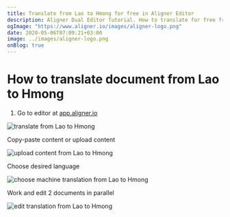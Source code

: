 ```yaml
---
title: Translate from Lao to Hmong for free in Aligner Editor
description: Aligner Dual Editor Tutorial. How to translate for free from Lao to Hmong. Aligner is multilingual document management platform. 
ogImage: "https://www.aligner.io/images/aligner-logo.png"
date: 2020-05-06T07:09:21+03:00
image: ../images/aligner-logo.png
onBlog: true
---
```


# How to translate document from Lao to Hmong

1. Go to editor at [app.aligner.io](https://app.aligner.io "Aligner App web page")

![translate from Lao to Hmong](../aligner-blank-editor.png "translate from Lao to Hmong")

Copy-paste content or upload content

![upload content from Lao to Hmong](../aligner-uploaded-document.png "upload content from Lao to Hmong")

Choose desired language

![choose machine translation from Lao to Hmong](../aligner-language-dropdown.png "choose machine translation from Lao to Hmong")

Work and edit 2 documents in parallel

![edit translation from Lao to Hmong](../aligner-double-sitded-editor.png "edit translation from Lao to Hmong")

